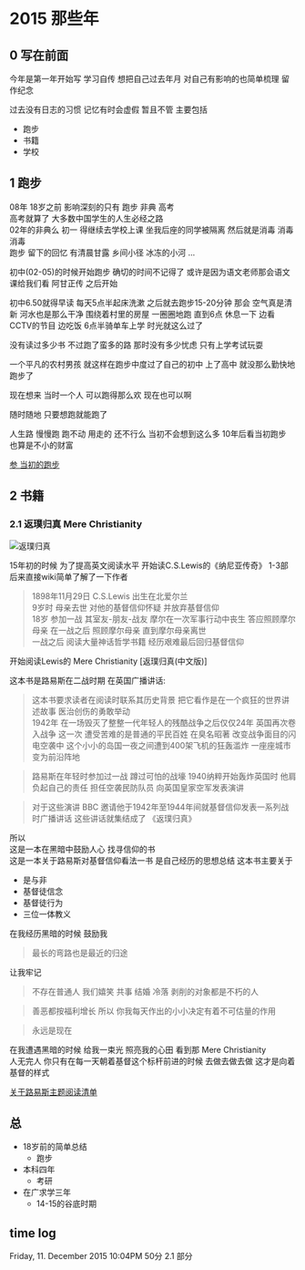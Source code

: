 # 2015 那些年

## 0 写在前面

今年是第一年开始写 学习自传 想把自己过去年月 对自己有影响的也简单梳理 留作纪念 

过去没有日志的习惯 记忆有时会虚假 暂且不管 主要包括

- 跑步
- 书籍
- 学校

## 1 跑步

08年 18岁之前 影响深刻的只有 跑步 非典 高考  
高考就算了 大多数中国学生的人生必经之路  
02年的非典么 初一 得继续去学校上课 坐我后座的同学被隔离 然后就是消毒 消毒 消毒  
跑步 留下的回忆 有清晨甘露 乡间小径 冰冻的小河 ...

初中(02-05)的时候开始跑步 确切的时间不记得了 或许是因为语文老师那会语文课给我们看 阿甘正传 之后开始  

初中6.50就得早读 每天5点半起床洗漱 之后就去跑步15-20分钟 那会 空气真是清新 河水也是那么干净 围绕着村里的房屋 一圈圈地跑 直到6点 休息一下 边看CCTV的节目 边吃饭 6点半骑单车上学 时光就这么过了

没有读过多少书 不过跑了蛮多的路 那时没有多少忧虑 只有上学考试玩耍

一个平凡的农村男孩 就这样在跑步中度过了自己的初中  上了高中 就没那么勤快地跑步了

现在想来 当时一个人 可以跑得那么欢 现在也可以啊

随时随地 只要想跑就能跑了 

人生路 慢慢跑 跑不动 用走的 还不行么 当初不会想到这么多 10年后看当初跑步 也算是不小的财富

[参 当初的跑步](http://jeremiahzhang.github.io/%E6%88%90%E9%95%BF/2015/06/08/%E3%80%90%E8%B7%91%E6%AD%A5%E3%80%91%E5%BD%93%E5%88%9D%E7%9A%84%E8%B7%91%E6%AD%A5/) 

## 2 书籍

### 2.1 返璞归真 Mere Christianity

![返璞归真](http://img4.douban.com/lpic/s2527436.jpg) 

15年初的时候 为了提高英文阅读水平 开始读C.S.Lewis的《纳尼亚传奇》 1-3部 后来直接wiki简单了解了一下作者 

> 1898年11月29日 C.S.Lewis 出生在北爱尔兰   
9岁时 母亲去世 对他的基督信仰怀疑 并放弃基督信仰  
18岁 参加一战 其室友-朋友-战友 摩尔在一次军事行动中丧生 答应照顾摩尔母亲 在一战之后 照顾摩尔母亲 直到摩尔母亲离世    
一战之后 阅读大量神话哲学书籍 经历艰难最后回归基督信仰 

开始阅读Lewis的 Mere Christianity [返璞归真(中文版)] 

这本书是路易斯在二战时期 在英国广播讲话:

> 这本书要求读者在阅读时联系其历史背景 把它看作是在一个疯狂的世界讲述故事 医治创伤的勇敢举动  
1942年 在一场毁灭了整整一代年轻人的残酷战争之后仅仅24年 英国再次卷入战争 这一次 遭受苦难的是普通的平民百姓 在臭名昭著 改变战争面目的闪电空袭中 这个小小的岛国一夜之间遭到400架飞机的狂轰滥炸 一座座城市变为前沿阵地    

> 路易斯在年轻时参加过一战 蹲过可怕的战壕  1940纳粹开始轰炸英国时 他肩负起自己的责任 担任空袭民防队员 向英国皇家空军发表演讲
   
> 对于这些演讲 BBC 邀请他于1942年至1944年间就基督信仰发表一系列战时广播讲话 这些讲话就集结成了 《返璞归真》

所以  
这是一本在黑暗中鼓励人心 找寻信仰的书  
这是一本关于路易斯对基督信仰看法一书 是自己经历的思想总结 
这本书主要关于

- 是与非
- 基督徒信念
- 基督徒行为
- 三位一体教义

在我经历黑暗的时候 鼓励我

> 最长的弯路也是最近的归途  

让我牢记

> 不存在普通人 我们嬉笑 共事 结婚 冷落 剥削的对象都是不朽的人  

>  善恶都按福利增长 所以 你我每天作出的小小决定有着不可估量的作用  

> 永远是现在

在我遭遇黑暗的时候 给我一束光 照亮我的心田 看到那 Mere Christianity  
人无完人 你只有在每一天朝着基督这个标杆前进的时候 去做去做去做 这才是向着基督的样式  

[关于路易斯主题阅读清单](http://jeremiahzhang.github.io/%E6%88%90%E9%95%BF/2015/02/21/%E8%B7%AF%E6%98%93%E6%96%AF%E4%B8%BB%E9%A2%98%E9%98%85%E8%AF%BB%E4%B9%A6%E5%8D%95) 

## 总

- 18岁前的简单总结
	- 跑步
- 本科四年
	- 考研
- 在广求学三年
	- 14-15的谷底时期

## time log

Friday, 11. December 2015 10:04PM  50分 2.1 部分